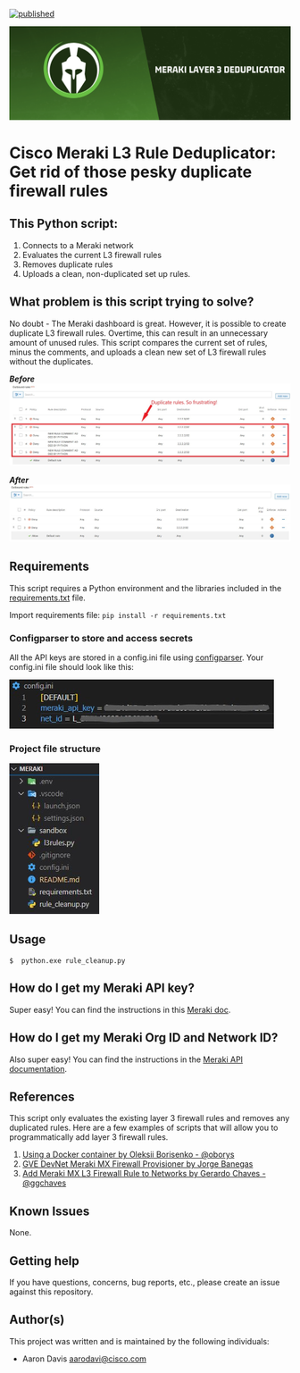 [![published](https://static.production.devnetcloud.com/codeexchange/assets/images/devnet-published.svg)](https://developer.cisco.com/codeexchange/github/repo/dirflash/Meraki_L3_Rules)

![Deduper Logo](https://github.com/dirflash/Meraki-Rule-Dedupper/blob/master/images/Deduper.svg)

# Cisco Meraki L3 Rule Deduplicator: Get rid of those pesky duplicate firewall rules

## **This Python script:**

1. Connects to a Meraki network
2. Evaluates the current L3 firewall rules
3. Removes duplicate rules
4. Uploads a clean, non-duplicated set up rules.

## What problem is this script trying to solve?

No doubt - The Meraki dashboard is great. However, it is possible to create duplicate L3 firewall rules. Overtime, this can result in an unnecessary amount of unused rules. This script compares the current set of rules, minus the comments, and uploads a clean new set of L3 firewall rules without the duplicates.

**_Before_**
![Duplicate rules](https://github.com/dirflash/Meraki-Rule-Dedupper/blob/master/images/dup_rules_b4.jpg)

**_After_**
![Clean rules](https://github.com/dirflash/Meraki-Rule-Dedupper/blob/master/images/after.JPG)

## Requirements

This script requires a Python environment and the libraries included in the [requirements.txt](https://github.com/dirflash/Meraki-Rule-Dedupper/blob/master/requirements.txt) file.

Import requirements file: `pip install -r requirements.txt`

### Configparser to store and access secrets

All the API keys are stored in a config.ini file using [configparser](https://docs.python.org/3/library/configparser.html). Your config.ini file should look like this:

![Sample config.ini file](https://github.com/dirflash/Meraki-Rule-Dedupper/blob/master/images/config.jpg)

### Project file structure

![This is a sample file structure](https://github.com/dirflash/Meraki-Rule-Dedupper/blob/master/images/file_structure.JPG)

## Usage

```
$  python.exe rule_cleanup.py
```

## How do I get my Meraki API key?

Super easy! You can find the instructions in this [Meraki doc](https://documentation.meraki.com/General_Administration/Other_Topics/Cisco_Meraki_Dashboard_API).

## How do I get my Meraki Org ID and Network ID?

Also super easy! You can find the instructions in the [Meraki API documentation](https://documentation.meraki.com/General_Administration/Other_Topics/Cisco_Meraki_Dashboard_API).

## References

This script only evaluates the existing layer 3 firewall rules and removes any duplicated rules. Here are a few examples of scripts that will allow you to programmatically add layer 3 firewall rules.

1. [Using a Docker container by Oleksii Borisenko - @oborys](https://developer.cisco.com/codeexchange/github/repo/oborys/Automation_Update_the_L3_firewall_rules_Meraki/)
2. [GVE DevNet Meraki MX Firewall Provisioner by Jorge Banegas](https://developer.cisco.com/codeexchange/github/repo/gve-sw/GVE_DevNet_Meraki_MX_Firewall_Provisioner/)
3. [Add Meraki MX L3 Firewall Rule to Networks by Gerardo Chaves - @ggchaves](https://developer.cisco.com/codeexchange/github/repo/CiscoSE/AddMerakiMXL3FirewallRuleToNetworks/)

## Known Issues

None.

## Getting help

If you have questions, concerns, bug reports, etc., please create an issue against this repository.

## Author(s)

This project was written and is maintained by the following individuals:

- Aaron Davis <aarodavi@cisco.com>
